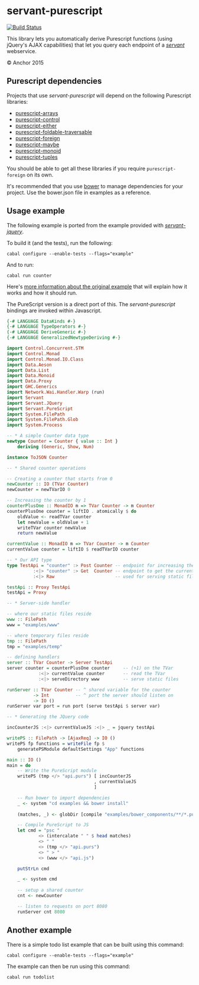 # servant-purescript

[![Build Status](https://travis-ci.org/anchor/servant-purescript.svg?branch=master)](https://travis-ci.org/anchor/servant-purescript)

This library lets you automatically derive Purescript functions (using jQuery's AJAX capabilities) that let you query each endpoint of a [*servant*](http://haskell-servant.github.io) webservice.

© Anchor 2015

## Purescript dependencies

Projects that use *servant-purescript* will depend on the following Purescript libraries:

* [purescript-arrays](https://github.com/purescript/purescript-arrays)
* [purescript-control](https://github.com/purescript/purescript-control)
* [purescript-either](https://github.com/purescript/purescript-either)
* [purescript-foldable-traversable](https://github.com/purescript/purescript-foldable-traversable)
* [purescript-foreign](https://github.com/purescript/purescript-foreign)
* [purescript-maybe](https://github.com/purescript/purescript-maybe)
* [purescript-monoid](https://github.com/purescript/purescript-monoid)
* [purescript-tuples](https://github.com/purescript/purescript-tuples)

You should be able to get all these libraries if you require `purescript-foreign` on its own.

It's recommended that you use [bower](http://bower.io) to manage dependencies for your project. Use the bower.json file in examples as a reference.

## Usage example

The following example is ported from the example provided with [*servant-jquery*](https://github.com/haskell-servant/servant-jquery).

To build it (and the tests), run the following:

`cabal configure --enable-tests --flags="example"`

And to run:

`cabal run counter`

Here's [more information about the original example](https://github.com/haskell-servant/servant-jquery/tree/master/examples#examples) that will explain how it works and how it should run.

The PureScript version is a direct port of this. The *servant-purescript* bindings are invoked within Javascript.

```haskell
{-# LANGUAGE DataKinds #-}
{-# LANGUAGE TypeOperators #-}
{-# LANGUAGE DeriveGeneric #-}
{-# LANGUAGE GeneralizedNewtypeDeriving #-}

import Control.Concurrent.STM
import Control.Monad
import Control.Monad.IO.Class
import Data.Aeson
import Data.List
import Data.Monoid
import Data.Proxy
import GHC.Generics
import Network.Wai.Handler.Warp (run)
import Servant
import Servant.JQuery
import Servant.PureScript
import System.FilePath
import System.FilePath.Glob
import System.Process

-- * A simple Counter data type
newtype Counter = Counter { value :: Int }
    deriving (Generic, Show, Num)

instance ToJSON Counter

-- * Shared counter operations

-- Creating a counter that starts from 0
newCounter :: IO (TVar Counter)
newCounter = newTVarIO 0

-- Increasing the counter by 1
counterPlusOne :: MonadIO m => TVar Counter -> m Counter
counterPlusOne counter = liftIO . atomically $ do
    oldValue <- readTVar counter
    let newValue = oldValue + 1
    writeTVar counter newValue
    return newValue

currentValue :: MonadIO m => TVar Counter -> m Counter
currentValue counter = liftIO $ readTVarIO counter

-- * Our API type
type TestApi = "counter" :> Post Counter -- endpoint for increasing the counter
          :<|> "counter" :> Get  Counter -- endpoint to get the current value
          :<|> Raw                       -- used for serving static files 

testApi :: Proxy TestApi
testApi = Proxy

-- * Server-side handler

-- where our static files reside
www :: FilePath
www = "examples/www"

-- where temporary files reside
tmp :: FilePath
tmp = "examples/temp"

-- defining handlers
server :: TVar Counter -> Server TestApi
server counter = counterPlusOne counter     -- (+1) on the TVar
            :<|> currentValue counter       -- read the TVar
            :<|> serveDirectory www         -- serve static files

runServer :: TVar Counter -- ^ shared variable for the counter
          -> Int          -- ^ port the server should listen on
          -> IO ()
runServer var port = run port (serve testApi $ server var)

-- * Generating the JQuery code

incCounterJS :<|> currentValueJS :<|> _ = jquery testApi

writePS :: FilePath -> [AjaxReq] -> IO ()
writePS fp functions = writeFile fp $
    generatePSModule defaultSettings "App" functions

main :: IO ()
main = do
    -- Write the PureScript module
    writePS (tmp </> "api.purs") [ incCounterJS
                                 , currentValueJS
                                 ] 

    -- Run bower to import dependencies
    _ <- system "cd examples && bower install"
    
    (matches, _) <- globDir [compile "examples/bower_components/**/*.purs"] "."

    -- Compile PureScript to JS
    let cmd = "psc "
            <> (intercalate " " $ head matches)
            <> " "
            <> (tmp </> "api.purs")
            <> " > "
            <> (www </> "api.js")

    putStrLn cmd

    _ <- system cmd
    
    -- setup a shared counter
    cnt <- newCounter

    -- listen to requests on port 8080
    runServer cnt 8080
```

## Another example

There is a simple todo list example that can be built using this command:

`cabal configure --enable-tests --flags="example"`

The example can then be run using this command:

`cabal run todolist`
